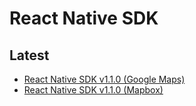 # React Native SDK

## Latest

* [React Native SDK v1.1.0 (Google Maps)](https://app.mapsindoors.com/mapsindoors/reference/react-native/google-maps/1.1.0/index.html)
* [React Native SDK v1.1.0 (Mapbox)](https://app.mapsindoors.com/mapsindoors/reference/react-native/mapbox/1.1.0/index.html)
